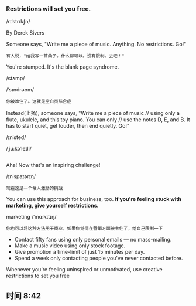 ### **Restrictions will set you free.**

 /rɪˈstrɪkʃn/







By Derek Sivers



Someone says, "Write me a piece of music. Anything. No restrictions. Go!"

```
有人说，"给我写一首曲子。什么都可以。没有限制。去吧！"
```



You're stumped. It's the blank page syndrome.

 /stʌmp/

 /ˈsɪndrəʊm/

````
你被难住了。这就是空白页综合症
````



Instead(上扬), someone says, "Write me a piece of music  // using only a flute, ukulele, and this toy piano. You can only // use the notes D, E, and B. It has to start quiet, get louder, then end quietly. Go!"

 /ɪnˈsted/

/ˌju:kəˈleɪli/

```
```



Aha! Now that's an inspiring challenge!

 /ɪnˈspaɪərɪŋ/

```
现在这是一个令人激励的挑战
```



You can use this approach for business, too. **If you're feeling stuck with marketing, give yourself restrictions.**

 marketing    /ˈmɑ:kɪtɪŋ/

```
你也可以将这种方法用于商业。如果你觉得在营销方面被卡住了，给自己限制一下
```





* Contact fifty fans using only personal emails — no mass-mailing.
* Make a music video using only stock footage.
* Give promotion a time-limit of just 15 minutes per day.
* Spend a week only contacting people you've never contacted before.


Whenever you're feeling uninspired or unmotivated, use creative restrictions to set you free







## 时间 8:42